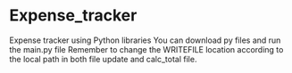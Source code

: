 # Expense_tracker
Expense tracker using Python libraries
You can download py files and run the main.py file
Remember to change the WRITEFILE location according to the local path in both file update and calc_total file.
